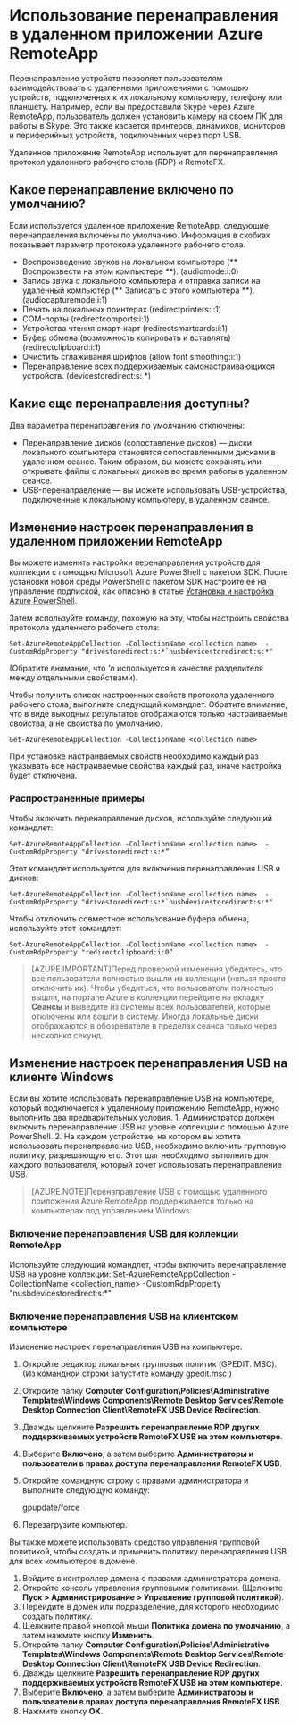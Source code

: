 <properties 
    pageTitle="Использование перенаправления в удаленном приложении Azure RemoteApp" 
    description="Узнайте, как настроить и использовать перенаправление в удаленном приложении RemoteApp" 
    services="remoteapp" 
	documentationCenter="" 
    authors="lizap" 
    manager="mbaldwin" />

<tags 
    ms.service="remoteapp" 
    ms.workload="tbd" 
    ms.tgt_pltfrm="na" 
    ms.devlang="na" 
    ms.topic="article" 
    ms.date="05/29/2015" 
    ms.author="elizapo" />

# Использование перенаправления в удаленном приложении Azure RemoteApp

Перенаправление устройств позволяет пользователям взаимодействовать с удаленными приложениями с помощью устройств, подключенных к их локальному компьютеру, телефону или планшету. Например, если вы предоставили Skype через Azure RemoteApp, пользователь должен установить камеру на своем ПК для работы в Skype. Это также касается принтеров, динамиков, мониторов и периферийных устройств, подключенных через порт USB.

Удаленное приложение RemoteApp использует для перенаправления протокол удаленного рабочего стола (RDP) и RemoteFX.

## Какое перенаправление включено по умолчанию?
Если используется удаленное приложение RemoteApp, следующие перенаправления включены по умолчанию. Информация в скобках показывает параметр протокола удаленного рабочего стола.

- Воспроизведение звуков на локальном компьютере (** Воспроизвести на этом компьютере **). (audiomode:i:0)
- Запись звука с локального компьютера и отправка записи на удаленный компьютер (** Записать с этого компьютера **). (audiocapturemode:i:1)
- Печать на локальных принтерах (redirectprinters:i:1)
- COM-порты (redirectcomports:i:1)
- Устройства чтения смарт-карт (redirectsmartcards:i:1)
- Буфер обмена (возможность копировать и вставлять) (redirectclipboard:i:1)
- Очистить сглаживания шрифтов (allow font smoothing:i:1)
- Перенаправление всех поддерживаемых самонастраивающихся устройств. (devicestoredirect:s: *)

## Какие еще перенаправления доступны?
Два параметра перенаправления по умолчанию отключены:

- Перенаправление дисков (сопоставление дисков) — диски локального компьютера становятся сопоставленными дисками в удаленном сеансе. Таким образом, вы можете сохранять или открывать файлы с локальных дисков во время работы в удаленном сеансе. 
- USB-перенаправление — вы можете использовать USB-устройства, подключенные к локальному компьютеру, в удаленном сеансе.

## Изменение настроек перенаправления в удаленном приложении RemoteApp
Вы можете изменить настройки перенаправления устройств для коллекции с помощью Microsoft Azure PowerShell с пакетом SDK. После установки новой среды PowerShell с пакетом SDK настройте ее на управление подпиской, как описано в статье [Установка и настройка Azure PowerShell](../powershell-install-configure.md).

Затем используйте команду, похожую на эту, чтобы настроить свойства протокола удаленного рабочего стола:

	Set-AzureRemoteAppCollection -CollectionName <collection name>  -CustomRdpProperty "drivestoredirect:s:*`nusbdevicestoredirect:s:*"
    
(Обратите внимание, что *'n* используется в качестве разделителя между отдельными свойствами).

Чтобы получить список настроенных свойств протокола удаленного рабочего стола, выполните следующий командлет. Обратите внимание, что в виде выходных результатов отображаются только настраиваемые свойства, а не свойства по умолчанию.

    Get-AzureRemoteAppCollection -CollectionName <collection name> 
 
При установке настраиваемых свойств необходимо каждый раз указывать все настраиваемые свойства каждый раз, иначе настройка будет отключена.

### Распространенные примеры
Чтобы включить перенаправление дисков, используйте следующий командлет:

	Set-AzureRemoteAppCollection -CollectionName <collection name>  -CustomRdpProperty "drivestoredirect:s:*”

Этот командлет используется для включения перенаправления USB и дисков:

	Set-AzureRemoteAppCollection -CollectionName <collection name>  -CustomRdpProperty "drivestoredirect:s:*`nusbdevicestoredirect:s:*"

Чтобы отключить совместное использование буфера обмена, используйте этот командлет:

	Set-AzureRemoteAppCollection -CollectionName <collection name>  -CustomRdpProperty "redirectclipboard:i:0”

> [AZURE.IMPORTANT]Перед проверкой изменения убедитесь, что все пользователи полностью вышли из коллекции (нельзя просто отключить их). Чтобы убедиться, что пользователи полностью вышли, на портале Azure в коллекции перейдите на вкладку **Сеансы** и выведите из системы всех пользователей, которые отключены или вошли в систему. Иногда локальные диски отображаются в обозревателе в пределах сеанса только через несколько секунд.

## Изменение настроек перенаправления USB на клиенте Windows

Если вы хотите использовать перенаправление USB на компьютере, который подключается к удаленному приложению RemoteApp, нужно выполнить два предварительных условия. 1. Администратор должен включить перенаправление USB на уровне коллекции с помощью Azure PowerShell. 2. На каждом устройстве, на котором вы хотите использовать перенаправление USB, необходимо включить групповую политику, разрешающую его. Этот шаг необходимо выполнить для каждого пользователя, который хочет использовать перенаправление USB.
   
> [AZURE.NOTE]Перенаправление USB с помощью удаленного приложения Azure RemoteApp поддерживается только на компьютерах под управлением Windows.

### Включение перенаправления USB для коллекции RemoteApp
Используйте следующий командлет, чтобы включить перенаправление USB на уровне коллекции: Set-AzureRemoteAppCollection -CollectionName <collection_name> -CustomRdpProperty "nusbdevicestoredirect:s:*"

### Включение перенаправления USB на клиентском компьютере

Изменение настроек перенаправления USB на компьютере.

1. Откройте редактор локальных групповых политик (GPEDIT. MSC). (Из командной строки запустите команду gpedit.msc.)
2. Откройте папку **Computer Configuration\Policies\Administrative Templates\Windows Components\Remote Desktop Services\Remote Desktop Connection Client\RemoteFX USB Device Redirection**.
3. Дважды щелкните **Разрешить перенаправление RDP других поддерживаемых устройств RemoteFX USB на этом компьютере**.
4. Выберите **Включено**, а затем выберите **Администраторы и пользователи в правах доступа перенаправления RemoteFX USB**.
5. Откройте командную строку с правами администратора и выполните следующую команду: 

    gpupdate/force
6. Перезагрузите компьютер.

Вы также можете использовать средство управления групповой политикой, чтобы создать и применить политику перенаправления USB для всех компьютеров в домене.

1. Войдите в контроллер домена с правами администратора домена.
2. Откройте консоль управления групповыми политиками. (Щелкните **Пуск > Администрирование > Управление групповой политикой**).
3. Перейдите в домен или подразделение, для которого необходимо создать политику.
4. Щелкните правой кнопкой мыши **Политика домена по умолчанию**, а затем нажмите кнопку **Изменить**.
5. Откройте папку **Computer Configuration\Policies\Administrative Templates\Windows Components\Remote Desktop Services\Remote Desktop Connection Client\RemoteFX USB Device Redirection**.
6. Дважды щелкните **Разрешить перенаправление RDP других поддерживаемых устройств RemoteFX USB на этом компьютере**.
7. Выберите **Включено**, а затем выберите **Администраторы и пользователи в правах доступа перенаправления RemoteFX USB**.
8. Нажмите кнопку **ОК**.  

<!---HONumber=July15_HO2-->